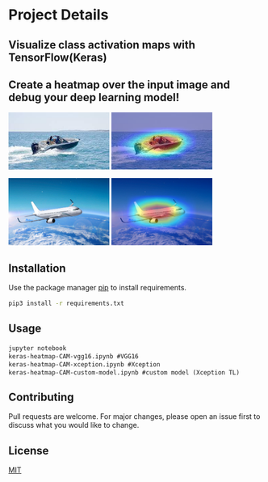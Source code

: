 # Project Details

## Visualize class activation maps with TensorFlow(Keras)

## Create a heatmap over the input image and debug your deep learning model!

<p float="left">
  <img src="./test_image_boat.jpeg" width="200" />
  <img src="./test_image_boat_out.png" width="200" /> 
</p>

<p float="left">
  <img src="./test_image_plane.jpeg" width="200" />
  <img src="./test_image_plane_out.png" width="200" /> 
</p>

## Installation

Use the package manager [pip](https://pip.pypa.io/en/stable/) to install requirements.

```bash
pip3 install -r requirements.txt
```

## Usage

```
jupyter notebook
keras-heatmap-CAM-vgg16.ipynb #VGG16
keras-heatmap-CAM-xception.ipynb #Xception
keras-heatmap-CAM-custom-model.ipynb #custom model (Xception TL)
```

## Contributing
Pull requests are welcome. For major changes, please open an issue first to discuss what you would like to change.

## License
[MIT](https://choosealicense.com/licenses/mit/)
